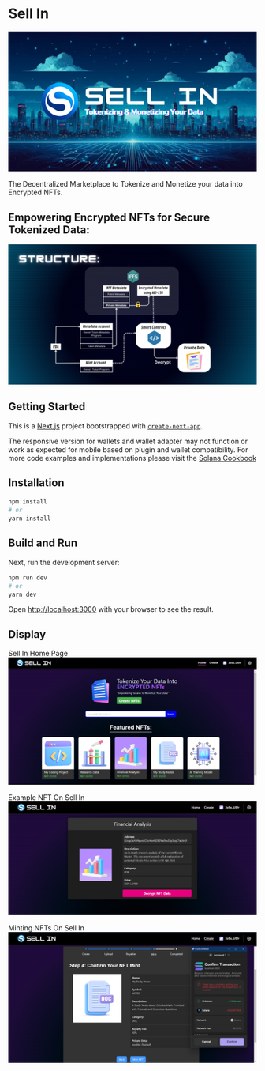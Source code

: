 # Sell In

![](public/display_title.png) 

The Decentralized Marketplace to Tokenize and Monetize your data into Encrypted NFTs.


## Empowering Encrypted NFTs for Secure Tokenized Data:
![](public/structure.png)

## Getting Started

This is a [Next.js](https://nextjs.org/) project bootstrapped with [`create-next-app`](https://github.com/vercel/next.js/tree/canary/packages/create-next-app).

The responsive version for wallets and wallet adapter may not function or work as expected for mobile based on plugin and wallet compatibility. For more code examples and implementations please visit the [Solana Cookbook](https://solanacookbook.com/)

## Installation

```bash
npm install
# or
yarn install
```

## Build and Run

Next, run the development server:

```bash
npm run dev
# or
yarn dev
```

Open [http://localhost:3000](http://localhost:3000) with your browser to see the result.

## Display

Sell In Home Page
![](public/homepage.png) 

Example NFT On Sell In
![](public/nft_display.png) 

Minting NFTs On Sell In
![](public/nft_mint.png)

